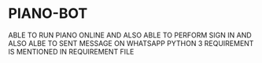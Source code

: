 # PIANO-BOT
ABLE TO RUN PIANO ONLINE AND ALSO ABLE TO PERFORM SIGN IN AND ALSO ALBE TO SENT MESSAGE ON WHATSAPP
PYTHON 3
REQUIREMENT IS MENTIONED IN REQUIREMENT FILE
